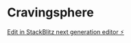 # Cravingsphere

[Edit in StackBlitz next generation editor ⚡️](https://stackblitz.com/~/github.com/subhashbura/Cravingsphere)